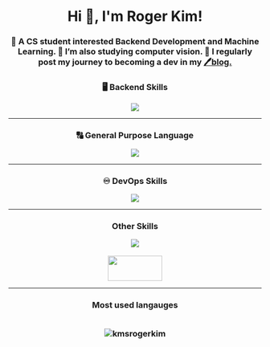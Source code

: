 <h1 align="center">Hi 👋, I'm Roger Kim!</h1>
<h3 align="center">
   🔭 A CS student interested <b>Backend Development and Machine Learning.</b> 
   🌱 I’m also studying computer vision.
   📒 I regularly post my journey to becoming a dev in my <a href=https://kmsrogerkim.github.io/>🖊️blog.</a> 
</h3>

<h3 align="center"> 🖥️ Backend Skills</h3>
<p align="center">
   <img src="https://skillicons.dev/icons?i=django,postgresql"/>
</p>
<hr/>
  
<h3 align="center"> 🔠 General Purpose Language</h3>
<p align="center">
   <img src="https://skillicons.dev/icons?i=python,c,cpp,java"/>
</p>
<hr/>

<h3 align="center"> ♾️ DevOps Skills</h3>
<p align="center">
   <img src="https://skillicons.dev/icons?i=aws,docker,bash,github"/>
</p>
<hr/>

<h3 align="center">Other Skills</h3>
<p align="center">
   <img src="https://skillicons.dev/icons?i=html,css,pr,pytorch,selenium"/>
   <br>
   <br>
   <img src="https://encrypted-tbn0.gstatic.com/images?q=tbn:ANd9GcTKPePf0eI9lrP20Ym-P0v-_B2yB6IHRoQiWw&s" height=50, width=108/>
</p>
<hr/>

<h3 align="center">Most used langauges
<br><br/>
<p>
  <img align="center" src="https://github-readme-stats.vercel.app/api/top-langs?username=kmsrogerkim&show_icons=true&locale=en&layout=compact" alt="kmsrogerkim" />
</p>
</h3>
